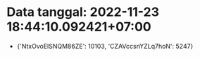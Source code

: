 # Data tanggal: 2022-11-23 18:44:10.092421+07:00

* {'NtxOvoElSNQM86ZE': 10103, 'CZAVccsnYZLq7hoN': 5247}
